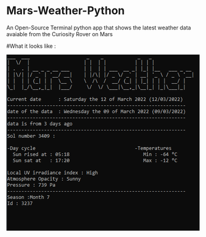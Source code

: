 # Mars-Weather-Python
An Open-Source Terminal python app that shows the latest weather data avaiable from the Curiosity Rover on Mars

#What it looks like :

<img src="whatitlookslike.PNG" alt="What it looks like" width="545px" height="460px">
